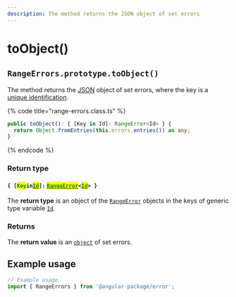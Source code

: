 ```yaml
---
description: The method returns the JSON object of set errors
---
```


# toObject()

## `RangeErrors.prototype.toObject()`

The method returns the [JSON](https://developer.mozilla.org/en-US/docs/Web/JavaScript/Reference/Global\_Objects/JSON) object of set errors, where the key is a [unique identification](../../getting-started/basic-concepts.md#unique-identification).

{% code title="range-errors.class.ts" %}
```typescript
public toObject(): { [Key in Id]: RangeError<Id> } {
  return Object.fromEntries(this.errors.entries()) as any;
}
```
{% endcode %}

### Return type

#### `{ [`<mark style="color:green;">`Key`</mark>`in`[<mark style="color:green;">`Id`</mark>](../generic-type-variables.md#rangeerrors-less-than-id-greater-than)`]:` [<mark style="color:green;">`RangeError`</mark>](broken-reference)`<`[<mark style="color:green;">`Id`</mark>](../generic-type-variables.md#rangeerrors-less-than-id-greater-than)`> }`

The **return type** is an object of the [`RangeError`](broken-reference) objects in the keys of generic type variable [`Id`](../generic-type-variables.md#rangeerrors-less-than-id-greater-than).

### Returns

The **return value** is an [`object`](https://developer.mozilla.org/en-US/docs/Web/JavaScript/Reference/Global\_Objects/Object) of set errors.

## Example usage

```typescript
// Example usage.
import { RangeErrors } from '@angular-package/error';


```
